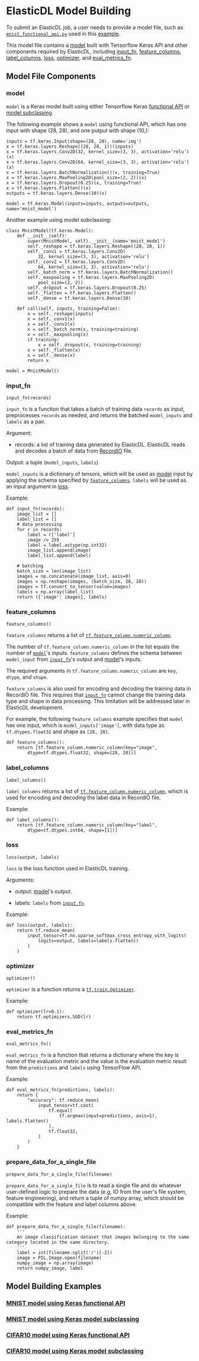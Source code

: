 # ElasticDL Model Building
To submit an ElasticDL job, a user needs to provide a model file, such as [`mnist_functional_api.py`](../python/examples/mnist/mnist_functional_api.py) used in this [example](elastic_scheduling.md#submit-the-first-job-with-low-priority). 

This model file contains a [model](#model) built with Tensorflow Keras API and other components required by ElasticDL, including [input\_fn](#input_fn), [feature\_columns](#feature_columns), [label\_columns](#label_columns), [loss](#loss), [optimizer](#optimizer), and [eval_metrics_fn](#eval\_metrics\_fn). 

## Model File Components
### model
`model` is a Keras model built using either Tensorflow Keras [functional API](https://www.tensorflow.org/guide/keras#functional_api) or [model subclassing](https://www.tensorflow.org/guide/keras#model_subclassing).

The following example shows a `model` using functional API, which has one input with shape (28, 28), and one putput with shape (10,):

```
inputs = tf.keras.Input(shape=(28, 28), name='img')
x = tf.keras.layers.Reshape((28, 28, 1))(inputs)
x = tf.keras.layers.Conv2D(32, kernel_size=(3, 3), activation='relu')(x)
x = tf.keras.layers.Conv2D(64, kernel_size=(3, 3), activation='relu')(x)
x = tf.keras.layers.BatchNormalization()(x, training=True)
x = tf.keras.layers.MaxPooling2D(pool_size=(2, 2))(x)
x = tf.keras.layers.Dropout(0.25)(x, training=True)
x = tf.keras.layers.Flatten()(x)
outputs = tf.keras.layers.Dense(10)(x)

model = tf.keras.Model(inputs=inputs, outputs=outputs, name='mnist_model')
```

Another example using model subclassing:

```
class MnistModel(tf.keras.Model):
    def __init__(self):
        super(MnistModel, self).__init__(name='mnist_model')
        self._reshape = tf.keras.layers.Reshape((28, 28, 1))
        self._conv1 = tf.keras.layers.Conv2D(
            32, kernel_size=(3, 3), activation='relu')
        self._conv2 = tf.keras.layers.Conv2D(
            64, kernel_size=(3, 3), activation='relu')
        self._batch_norm = tf.keras.layers.BatchNormalization()
        self._maxpooling = tf.keras.layers.MaxPooling2D(
            pool_size=(2, 2))
        self._dropout = tf.keras.layers.Dropout(0.25)
        self._flatten = tf.keras.layers.Flatten()
        self._dense = tf.keras.layers.Dense(10)

    def call(self, inputs, training=False):
        x = self._reshape(inputs)
        x = self._conv1(x)
        x = self._conv2(x)
        x = self._batch_norm(x, training=training)
        x = self._maxpooling(x)
        if training:
            x = self._dropout(x, training=training)
        x = self._flatten(x)
        x = self._dense(x)
        return x

model = MnistModel()
```
### input_fn

```
input_fn(records)
```
`input_fn` is a function that takes a batch of training data `records` as input, preprocesses `records` as needed, and returns the batched `model_inputs` and `labels` as a pair.

Argument:

- records: a list of training data generated by ElasticDL. ElasticDL reads and decodes a batch of data from [RecordIO](https://github.com/wangkuiyi/recordio) file.

Output: a tuple (`model_inputs`, `labels`)

`model_inputs` is a dictionary of tensors, which will be used as [model](#model) input by applying the schema specified by [`feature_columns`](#feature_columns). `labels` will be used as an input argument in [loss](#loss).

Example:

```
def input_fn(records):
    image_list = []
    label_list = []
    # data processing
    for r in records:
        label = r['label']
        image /= 255
        label = label.astype(np.int32)
        image_list.append(image)
        label_list.append(label)

    # batching
    batch_size = len(image_list)
    images = np.concatenate(image_list, axis=0)
    images = np.reshape(images, (batch_size, 28, 28))
    images = tf.convert_to_tensor(value=images)
    labels = np.array(label_list)
    return ({'image': images}, labels)
```

### feature_columns
```
feature_columns()
```

`feature_columns` returns a list of [`tf.feature_column.numeric_column`](https://www.tensorflow.org/api_docs/python/tf/feature_column/numeric_column). 

The number of `tf.feature_column.numeric_column` in the list equals the number of [`model`](#model)'s inputs. `feature_columns` defines the schema between `model_input` from [`input_fn`]($input_fn)'s output and [model](#model)'s inputs.

The required arguments in `tf.feature_column.numeric_column` are `key`, `dtype`, and `shape`.

`feature_columns` is also used for encoding and decoding the training data in RecordIO file. This requires that [`input_fn`]($input_fn) cannot change the training data type and shape in data processing. This limitation will be addressed later in ElasticDL development.

For example, the following `feature_columns` example specifies that `model` has one input, which is `model_inputs['image']`, with data type as `tf.dtypes.float32` and shape as `[28, 28]`.

```
def feature_columns():
    return [tf.feature_column.numeric_column(key="image",
        dtype=tf.dtypes.float32, shape=[28, 28])]
```

### label_columns
```
label_columns()
```

`label_columns` returns a list of [`tf.feature_column.numeric_column`](https://www.tensorflow.org/api_docs/python/tf/feature_column/numeric_column), which is used for encoding and decoding the label data in RecordIO file.

Example:

```
def label_columns():
    return [tf.feature_column.numeric_column(key="label",
        dtype=tf.dtypes.int64, shape=[1])]
```

### loss
```
loss(output, labels)
```
`loss` is the loss function used in ElasticDL training.

Arguments:

- output:  [model](#model)'s output.

- labels: `labels` from [`input_fn`](#input_fn).

Example:

```
def loss(output, labels):
    return tf.reduce_mean(
        input_tensor=tf.nn.sparse_softmax_cross_entropy_with_logits(
            logits=output, labels=labels.flatten()
        )
    )
```

### optimizer
```
optimizer()
```
`optimizer` is a function returns a [`tf.train.Optimizer`](https://www.tensorflow.org/api_docs/python/tf/train/Optimizer).

Example:

```
def optimizer(lr=0.1):
    return tf.optimizers.SGD(lr)
```

### eval_metrics_fn
```
eval_metrics_fn()
```
`eval_metrics_fn` is a function that returns a dictionary where the key is name of the evaluation metric and the value
is the evaluation metric result from the `predictions` and `labels` using TensorFlow API.

Example:

```
def eval_metrics_fn(predictions, labels):
    return {
        "accuracy": tf.reduce_mean(
            input_tensor=tf.cast(
                tf.equal(
                    tf.argmax(input=predictions, axis=1), labels.flatten()
                ),
                tf.float32,
            )
        )
    }
```

### prepare_data_for_a_single_file
```
prepare_data_for_a_single_file(filename)
```
`prepare_data_for_a_single_file` is to read a single file and do whatever 
user-defined logic to prepare the data (e.g, IO from the user's file system, feature engineering), and return a tuple of numpy array, which should be compatible with the feature and label columns above.

Example:

```
def prepare_data_for_a_single_file(filename):
    '''
    An image classification dataset that images belonging to the same category located in the same directory.
    '''
    label = int(filename.split('/')[-2])
    image = PIL.Image.open(filename)
    numpy_image = np.array(image)
    return numpy_image, label
```


## Model Building Examples
### [MNIST model using Keras functional API](../python/examples/mnist_functional_api.py)
### [MNIST model using Keras model subclassing](../python/examples/mnist_sublcass.py)
### [CIFAR10 model using Keras functional API](../python/examples/cifar10_functional_api.py)
### [CIFAR10 model using Keras model subclassing](../python/examples/cifar10_sublcass.py)
